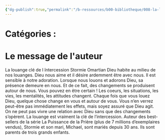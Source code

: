 ```yaml
---
{"dg-publish":true,"permalink":"/b-ressources/b00-bibliotheque/008-la-louange-cle-de-l-intercession-stormie-omartian/","title":"La louange, clé de l'intercession","tags":["📓Book"],"noteIcon":""}
---
```



# Catégories : 


# Le message de l'auteur
La louange clé de l ́intercession Stormie Omartian Dieu habite au milieu de nos louanges. Dieu nous aime et il désire ardemment être avec nous. Il est sensible à notre adoration. Lorsque nous louons et adorons Dieu, sa présence demeure en nous. Et de ce fait, des changements se produisent autour de nous. Vous pouvez en être certain ! Les coeurs, les situations, les vies, les mentalités, les attitudes changent. Chaque fois que vous louez Dieu, quelque chose change en vous et autour de vous. Vous n’en verrez peut-être pas immédiatement les effets, mais soyez assuré que Dieu agit. On ne peut pas vivre une relation avec Dieu sans que des changements s’opèrent. La louange est vraiment la clé de l’intercession. Auteur des best-sellers de la série La Puissance de la Prière (plus de 7 millions d’exemplaires vendus), Stormie et son mari, Michael, sont mariés depuis 30 ans. Ils sont parents de trois grands enfants.